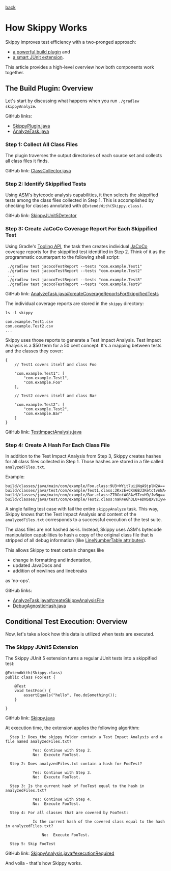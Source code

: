 [back](README.md)

# How Skippy Works

Skippy improves test efficiency with a two-pronged approach: 
- [a powerful build plugin](https://github.com/skippy-io/skippy/blob/main/skippy-gradle/README.md#skippy-gradle-plugin) and
- [a smart JUnit extension](https://github.com/skippy-io/skippy/tree/main/skippy-junit5#skippy-junit5).

This article provides a high-level overview how both components work together.

## The Build Plugin: Overview

Let's start by discussing what happens when you run `./gradlew skippyAnalyze`.

GitHub links: 
- [SkippyPlugin.java](https://github.com/skippy-io/skippy/blob/d4a5b73076abfd91e66219dea1f4464e9189330e/skippy-gradle/src/main/java/io/skippy/gradle/SkippyPlugin.java)
- [AnalyzeTask.java](https://github.com/skippy-io/skippy/blob/d4a5b73076abfd91e66219dea1f4464e9189330e/skippy-gradle/src/main/java/io/skippy/gradle/tasks/AnalyzeTask.java)

### Step 1: Collect All Class Files

The plugin traverses the output directories of each source set and collects all class files it finds.

GitHub link: [ClassCollector.java](https://github.com/skippy-io/skippy/blob/d4a5b73076abfd91e66219dea1f4464e9189330e/skippy-gradle/src/main/java/io/skippy/gradle/ClassCollector.java)

### Step 2: Identify Skippified Tests

Using [ASM](https://asm.ow2.io/)'s bytecode analysis capabilities, it then selects the skippified tests among
the class files collected in Step 1. This is accomplished by checking for classes annotated with
```@ExtendsWith(Skippy.class)```.

GitHub link: [SkippyJUnit5Detector](https://github.com/skippy-io/skippy/blob/d4a5b73076abfd91e66219dea1f4464e9189330e/skippy-gradle/src/main/java/io/skippy/gradle/asm/SkippyJUnit5Detector.java)

### Step 3: Create JaCoCo Coverage Report For Each Skippified Test

Using Gradle's [Tooling API](https://docs.gradle.org/current/userguide/third_party_integration.html#embedding),
the task then creates individual [JaCoCo](https://www.jacoco.org/) coverage reports for the skippified test identified
in Step 2. Think of it as the programmatic counterpart to the following shell script:

```
 ./gradlew test jacocoTestReport --tests "com.example.Test1"
 ./gradlew test jacocoTestReport --tests "com.example.Test2"
 ...
 ./gradlew test jacocoTestReport --tests "com.example.Test8"
 ./gradlew test jacocoTestReport --tests "com.example.Test9"
```

GitHub link: [AnalyzeTask.java#createCoverageReportsForSkippifiedTests](https://github.com/skippy-io/skippy/blob/d4a5b73076abfd91e66219dea1f4464e9189330e/skippy-gradle/src/main/java/io/skippy/gradle/tasks/AnalyzeTask.java#L65)

The individual coverage reports are stored in the `skippy` directory:
```
ls -l skippy

com.example.Test1.csv
com.example.Test2.csv
...
```
Skippy uses those reports to generate a Test Impact Analysis. Test Impact Analysis is a $50 term for a 50 cent
concept: It's a mapping between tests and the classes they cover:
```
{
    // Test1 covers itself and class Foo

    "com.example.Test1": [
        "com.example.Test1",
        "com.example.Foo"
    ],

    // Test2 covers itself and class Bar

    "com.example.Test2": [
        "com.example.Test2",
        "com.example.Bar"
    ]
}
```
GitHub link: [TestImpactAnalysis.java](https://github.com/skippy-io/skippy/blob/d4a5b73076abfd91e66219dea1f4464e9189330e/skippy-core/src/main/java/io/skippy/core/TestImpactAnalysis.java) 

### Step 4: Create A Hash For Each Class File

In addition to the Test Impact Analysis from Step 3, Skippy creates hashes for all class files collected in Step 1.
Those hashes are stored in a file called `analyzedFiles.txt`.

Example:
```
build/classes/java/main/com/example/Foo.class:9U3+WYit7uiiNqA9jplN2A==
build/classes/java/test/com/example/Test1.class:3KxzE+CKm6BJ3KetctvnNA==
build/classes/java/main/com/example/Bar.class:ZT0GoiWG8Az5TevH9/JwBg==
build/classes/java/test/com/example/Test2.class:naR4eGh3LU+eDNSQXvsIyw==
```

A single failing test case with fail the entire `skippyAnalyze` task. This way, Skippy knows that the
Test Impact Analysis and content of the `analyzedFiles.txt` corresponds to a successful execution of the test suite.

The class files are not hashed as-is. Instead, Skippy uses ASM's bytecode manipulation capabilities to hash a copy of
the original class file that is stripped of all debug information (like [LineNumberTable attributes](https://docs.oracle.com/javase/specs/jvms/se17/html/jvms-4.html#jvms-4.7.12)).

This allows Skippy to treat certain changes like
- change in formatting and indentation,
- updated JavaDocs and
- addition of newlines and linebreaks

as 'no-ops'.

GitHub links: 
- [AnalyzeTask.java#createSkippyAnalysisFile](https://github.com/skippy-io/skippy/blob/d4a5b73076abfd91e66219dea1f4464e9189330e/skippy-gradle/src/main/java/io/skippy/gradle/tasks/AnalyzeTask.java#L103)
- [DebugAgnosticHash.java](https://github.com/skippy-io/skippy/blob/d4a5b73076abfd91e66219dea1f4464e9189330e/skippy-gradle/src/main/java/io/skippy/gradle/asm/DebugAgnosticHash.java)

## Conditional Test Execution: Overview

Now, let's take a look how this data is utilized when tests are executed.

### The Skippy JUnit5 Extension

The Skippy JUnit 5 extension turns a regular JUnit tests into a skippified test:

```
@ExtendWith(Skippy.class)
public class FooTest {

    @Test
    void testFoo() {
        assertEquals("hello", Foo.doSomething());
    }

}
```
GitHub link: [Skippy.java](https://github.com/skippy-io/skippy/blob/d4a5b73076abfd91e66219dea1f4464e9189330e/skippy-junit5/src/main/java/io/skippy/junit5/Skippy.java)

At execution time, the extension applies the following algorithm:

```
  Step 1: Does the skippy folder contain a Test Impact Analysis and a file named analyzedFiles.txt?

            Yes: Continue with Step 2.
            No:  Execute FooTest.

  Step 2: Does analyzedFiles.txt contain a hash for FooTest?

            Yes: Continue with Step 3.
            No:  Execute FooTest.

  Step 3: Is the current hash of FooTest equal to the hash in analyzedFiles.txt?

            Yes: Continue with Step 4.
            No:  Execute FooTest.

  Step 4: For all classes that are covered by FooTest:

            Is the current hash of the covered class equal to the hash in analyzedFiles.txt?

                No:  Execute FooTest.

  Step 5: Skip FooTest
```

GitHub link: [SkippyAnalysis.java#executionRequired](https://github.com/skippy-io/skippy/blob/d4a5b73076abfd91e66219dea1f4464e9189330e/skippy-core/src/main/java/io/skippy/core/SkippyAnalysis.java#L77)

And voila - that's how Skippy works.